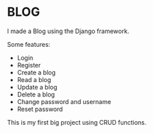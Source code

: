 # BLOG

I made a Blog using the Django framework.

Some features:
  - Login
  - Register
  - Create a blog
  - Read a blog
  - Update a blog
  - Delete a blog
  - Change password and username
  - Reset password

This is my first big project using CRUD functions.
